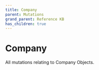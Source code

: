 ```yaml
---
title: Company
parent: Mutations
grand_parent: Reference KB
has_children: true
---
```


# Company

All mutations relating to Company Objects.

